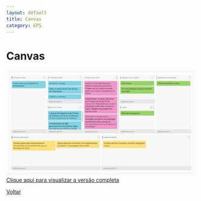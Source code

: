 ```yaml
---
layout: default
title: Canvas
category: EPS
---
```


# Canvas

![Canvas1](https://github.com/kleberbritomoreira10/Markdown/blob/master/Canvas.png)  
[Clique aqui para visualizar a versão completa](http://canvas.sebraecanvas.com/8f42f92a927f4699a4d0f49bfe5e6062/278970/)  


[Voltar](./../)

